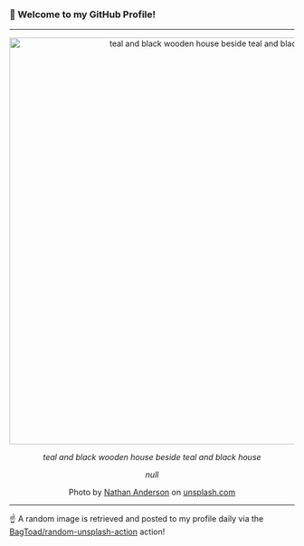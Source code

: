 ### 👋 Welcome to my GitHub Profile!

----

<div align="center">
  <img width="720" src="https://images.unsplash.com/photo-1479968071622-d0a39f8551be?crop=entropy&cs=tinysrgb&fit=max&fm=jpg&ixid=M3w1NTI0OTR8MHwxfHJhbmRvbXx8fHx8fHx8fDE3NDkyNzY3ODF8&ixlib=rb-4.1.0&q=80&w=1080" alt="teal and black wooden house beside teal and black house">
  
  <em>teal and black wooden house beside teal and black house</em>
  
  <em>null</em>
  
  Photo by [Nathan Anderson](https://kunack.us/follow?source=unsplash) on [unsplash.com](https://unsplash.com/)
</div>

----

☝️ A random image is retrieved and posted to my profile daily via the [BagToad/random-unsplash-action](https://github.com/BagToad/random-unsplash-action) action!

